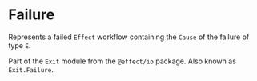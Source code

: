 # Failure

Represents a failed `Effect` workflow containing the `Cause` of the failure
of type `E`.

Part of the `Exit` module from the `@effect/io` package. Also known as `Exit.Failure`.
